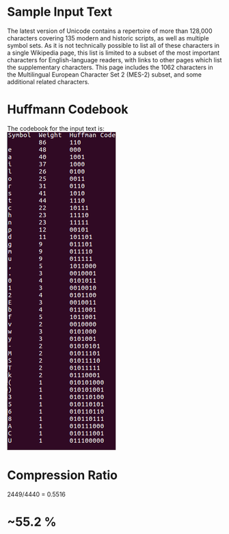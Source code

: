 # Sample Input Text
The latest version of Unicode contains a repertoire of more than 128,000 characters covering 135 modern and historic scripts, as well as multiple symbol sets. As it is not technically possible to list all of these characters in a single Wikipedia page, this list is limited to a subset of the most important characters for English-language readers, with links to other pages which list the supplementary characters. This page includes the 1062 characters in the Multilingual European Character Set 2 (MES-2) subset, and some additional related characters.

# Huffmann Codebook
The codebook for the input text is:  
![Codebook](https://github.com/TheGalileo/ShannonMessages/blob/master/HuffmannCompression/SampleCodebook.png "Generated Codebook for Sample Text")

# Compression Ratio
2449/4440 = 0.5516
# ~55.2 %
